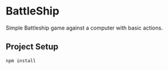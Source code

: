 # BattleShip

Simple Battleship game against a computer with basic actions.

## Project Setup

```sh
npm install
```
